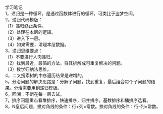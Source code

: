 学习笔记     
1，递归是一种循环，是通过函数体进行的循环，可类比于盗梦空间。    
2，递归代码模版：  
   （1）递归终止条件。   
   （2）处理在本层的逻辑。    
   （3）进入下一层。   
   （4）如果需要，清理本层数据。       
3，递归思维要点：    
   （1）不要进行人肉递归。   
   （2）找到最近，最简的方法，将其拆解成可重复解决的问题。   
   （3）数学归纳法思维。    
4，二叉搜索树的中序遍历结果是递增的。    
5，分治问题的解决思路是：分解子问题，找到重复，最后组合每个子问题的结果。分治需要用到递归模版。    
6，回溯：不断在每一层去试。     
7，排序问题重点看堆排序，快速排序，归并排序。基数排序和桶排序选看。      
8，N皇后问题，撇对角线的条件：行+列=常数。捺对角线的条件：行-列=常数。     
